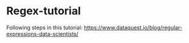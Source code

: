 # Regex-tutorial
Following steps in this tutorial: https://www.dataquest.io/blog/regular-expressions-data-scientists/
